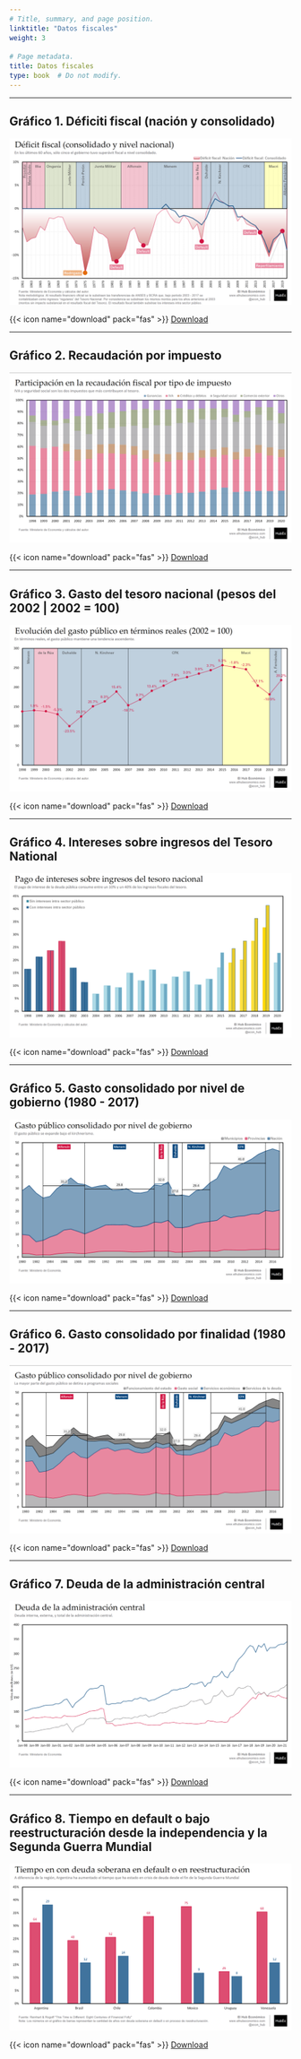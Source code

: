 ```yaml
---
# Title, summary, and page position.
linktitle: "Datos fiscales"
weight: 3

# Page metadata.
title: Datos fiscales
type: book  # Do not modify.
---
```


---

## Gráfico 1. Déficiti fiscal (nación y consolidado)

![03.01](03.01_Deficit_Consolidado.png)

{{< icon name="download" pack="fas" >}} [Download](03.01_Deficit_Consolidado.png)

---

## Gráfico 2. Recaudación por impuesto

![03.02](03.02_Participacion_Impuesto.png)

{{< icon name="download" pack="fas" >}} [Download](03.02_Participacion_Impuesto.png)

---

## Gráfico 3. Gasto del tesoro nacional (pesos del 2002 | 2002 = 100)

![03.03](03.03_Gasto_Real.png)

{{< icon name="download" pack="fas" >}} [Download](03.03_Gasto_Real.png)

---

## Gráfico 4. Intereses sobre ingresos del Tesoro National

![03.04](03.04_Intereses_Ingresos.png)

{{< icon name="download" pack="fas" >}} [Download](03.04_Intereses_Ingresos.png)

---

## Gráfico 5. Gasto consolidado por nivel de gobierno (1980 - 2017)

![03.05](03.05_Gasto_Consolidado_Nivel.png)

{{< icon name="download" pack="fas" >}} [Download](03.05_Gasto_Consolidado_Nivel.png)

---

## Gráfico 6. Gasto consolidado por finalidad (1980 - 2017)

![03.06](03.06_Gasto_Consolidado_Finalidad.png)

{{< icon name="download" pack="fas" >}} [Download](03.06_Gasto_Consolidado_Finalidad.png)

---

## Gráfico 7. Deuda de la administración central

![03.07](03.07_Deuda_Publica.png)

{{< icon name="download" pack="fas" >}} [Download](03.07_Deuda_Publica.png)

---

## Gráfico 8. Tiempo en default o bajo reestructuración desde la independencia y la Segunda Guerra Mundial

![03.08](03.08_Tiempo_Default.png)

{{< icon name="download" pack="fas" >}} [Download](03.08_Tiempo_Default.png)